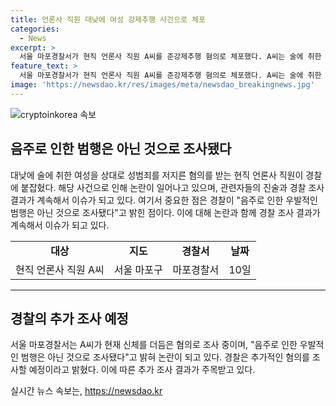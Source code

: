 ```yaml
---
title: 언론사 직원 대낮에 여성 강제추행 사건으로 체포
categories:
  - News
excerpt: >
  서울 마포경찰서가 현직 언론사 직원 A씨를 준강제추행 혐의로 체포했다. A씨는 술에 취한 여성을 상대로 신체를 더듬은 혐의를 받고 있는데, 경찰은 A씨의 음주로 인한 우발적 범행은 아니라고 밝혔다. A씨는 서울 마포구 언론사 직원으로 확인됐으며, 추가 혐의 조사가 예정돼 있다.
feature_text: >
  서울 마포경찰서가 현직 언론사 직원 A씨를 준강제추행 혐의로 체포했다. A씨는 술에 취한 여성을 상대로 신체를 더듬은 혐의를 받고 있는데, 경찰은 A씨의 음주로 인한 우발적 범행은 아니라고 밝혔다. A씨는 서울 마포구 언론사 직원으로 확인됐으며, 추가 혐의 조사가 예정돼 있다.
image: 'https://newsdao.kr/res/images/meta/newsdao_breakingnews.jpg'
---
```


<p><img src="https://newsdao.kr/res/images/meta/newsdao_breakingnews.jpg" alt="cryptoinkorea 속보" /></p>

<h2 data-ke-size="size26">음주로 인한 범행은 아닌 것으로 조사됐다</h2>

<p data-ke-size="size16">대낮에 술에 취한 여성을 상대로 성범죄를 저지른 혐의를 받는 현직 언론사 직원이 경찰에 붙잡혔다. 해당 사건으로 인해 논란이 일어나고 있으며, 관련자들의 진술과 경찰 조사 결과가 계속해서 이슈가 되고 있다. 여기서 중요한 점은 경찰이 "음주로 인한 우발적인 범행은 아닌 것으로 조사됐다"고 밝힌 점이다. 이에 대해 논란과 함께 경찰 조사 결과가 계속해서 이슈가 되고 있다.</p>

<table>
  <tr>
    <td style="text-align: center; height: 17px;"><b>대상</b></td>
    <td style="text-align: center; height: 17px;"><b>지도</b></td>
    <td style="text-align: center; height: 17px;"><b>경찰서</b></td>
    <td style="text-align: center; height: 17px;"><b>날짜</b></td>
  </tr>
  <tr>
    <td style="text-align: center;">현직 언론사 직원 A씨</td>
    <td style="text-align: center;">서울 마포구</td>
    <td style="text-align: center;">마포경찰서</td>
    <td style="text-align: center;">10일</td>
  </tr>
</table>

<hr>

<h2 data-ke-size="size26">경찰의 추가 조사 예정</h2>

<p data-ke-size="size16">서울 마포경찰서는 A씨가 현재 신체를 더듬은 혐의로 조사 중이며, "음주로 인한 우발적인 범행은 아닌 것으로 조사됐다"고 밝혀 논란이 되고 있다. 경찰은 추가적인 혐의를 조사할 예정이라고 밝혔다. 이에 따른 추가 조사 결과가 주목받고 있다.</p>
실시간 뉴스 속보는, <a href="https://newsdao.kr" rel="dofollow">https://newsdao.kr</a>


